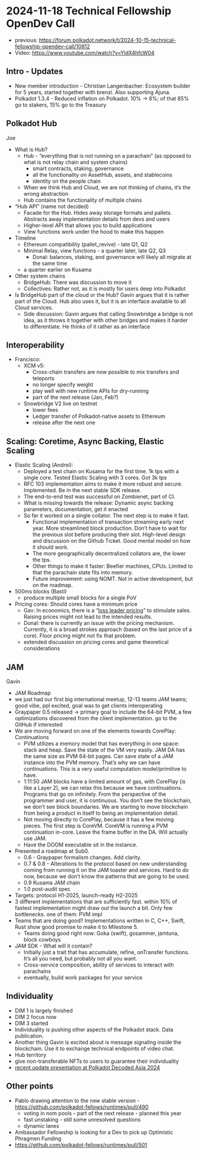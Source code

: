 # 2024-11-18 Technical Fellowship OpenDev Call

- previous: https://forum.polkadot.network/t/2024-10-15-technical-fellowship-opendev-call/10812
- Video: https://www.youtube.com/watch?v=YldX4hfcW04

## Intro - Updates

- New member introduction - Christian Langenbacher: Ecosystem builder for 5 years, started together with brenzi. Also supporting Ajuna.
- Polkadot 1.3.4 - Reduced inflation on Polkadot. 10% → 8%; of that 85% go to stakers, 15% go to the Treasury

## Polkadot Hub

Joe

- What is Hub?
    - Hub - “everything that is not running on a parachain” (as opposed to what is not relay chain and system chains)
        - smart contracts, staking, governance
        - all the functionality on AssetHub, assets, and stablecoins
        - identity on the people chain
    - When we think Hub and Cloud, we are not thinking of chains, it’s the wrong abstraction
    - Hub contains the functionality of multiple chains
- “Hub API” (name not decided)
    - Facade for the Hub. Hides away storage formats and pallets. Abstracts away implementation details from devs and users
    - Higher-level API that allows you to build applications
    - View functions work under the hood to make this happen
- Timeline
    - Ethereum compatibility (pallet_revive) - late Q1, Q2
    - Minimal Relay, view functions - a quarter later, late Q2, Q3
        - Donal: balances, staking, and governance will likely all migrate at the same time
    - a quarter earlier on Kusama
- Other system chains
    - BridgeHub: There was discussion to move it
    - Collectives: Rather not, as it is mostly for users deep into Polkadot
- Is BridgeHub part of the cloud or the Hub? Gavin argues that it is rather part of the Cloud. Hub also uses it, but it is an interface available to all Cloud services.
    - Side discussion: Gavin argues that calling Snowbridge a bridge is not idea, as it throws it together with other bridges and makes it harder to differentiate. He thinks of it rather as an interface

## Interoperability

- Francisco:
    - XCM v5:
        - Cross-chain transfers are now possible to mix transfers and teleports
        - no longer specify weight
        - play well with new runtime APIs for dry-running
        - part of the next release (Jan, Feb?)
    - Snowbridge V2 live on testnet
        - lower fees
        - Ledger transfer of Polkadot-native assets to Ethereum
        - release after the next one

## Scaling: Coretime, Async Backing, Elastic Scaling

- Elastic Scaling (Andrei):
    - Deployed a test chain on Kusama for the first time. 1k tps with a single core. Tested Elastic Scaling with 3 cores. Got 3k tps
    - RFC 103 implementation aims to make it more robust and secure. Implemented. Be in the next stable SDK release.
    - The end-to-end test was successful on Zombienet, part of CI.
    - What is missing towards the release: Dynamic async backing parameters, documentation, get it enacted
    - So far it worked on a single collator. The next step is to make it fast.
        - Functional implementation of transaction streaming early next year. More streamlined block production. Don’t have to wait for the previous slot before producing their slot. High-level design and discussion on the Github Ticket. Good mental model on how it should work.
        - The more geographically decentralized collators are, the lower the tps.
        - Other things to make it faster: Beefier machines, CPUs. Limited to that the parachain state fits into memory.
        - Future improvement: using NOMT. Not in active development, but on the roadmap.
- 500ms blocks (Basti)
    - produce multiple small blocks for a single PoV
- Pricing cores: Should cores have a minimum price
    - Gav: In economics, there is a “[loss leader pricing](https://www.notion.so/2024-11-18-OpenDev-Call-13dfb5b66ded80ef9bfef653ecb17611?pvs=21)” to stimulate sales. Raising prices might not lead to the intended results.
    - Donal: there is currently an issue with the pricing mechanism. Currently, it is a broad strokes approach (based on the last price of a core). Floor pricing might not fix that problem.
    - extended discussion on pricing cores and game theoretical considerations

## JAM

Gavin

- JAM Roadmap
- we just had our first big international meetup, 12-13 teams JAM teams; good vibe, ppl excited, goal was to get clients interoperating
- Graypaper 0.5 released → primary goal to include the 64-bit PVM, a few optimizations discovered from the client implementation. go to the GitHub if interested
- We are moving forward on one of the elements towards CorePlay: Continuations
    - PVM utilizes a memory model that has everything in one space: stack and heap. Save the state of the VM very easily. JAM DA has the same size as PVM 64-bit pages. Can save state of a JAM instance into the PVM memory. That’s why we can have continuations. This is a very useful computation model/primitive to have.
    - 1:11:50 JAM blocks have a limited amount of gas, with CorePlay (is like a Layer 2), we can relax this because we have continuations. Programs that go on infinitely. From the perspective of the programmer and user, it is continuous. You don’t see the blockchain, we don’t see block boundaries. We are starting to move blockchain from being a product in itself to being an implementation detail.
    - Not moving directly to CorePlay, because it has a few moving pieces. The first step is CoreVM. CoreVM is running a PVM continuation in-core. Leave the frame buffer in the DA. Will actually use JAM.
    - Have the DOOM executable sit in the instance.
- Presented a roadmap at Sub0.
    - 0.6 - Graypaper formalism changes. Add clarity.
    - 0.7 & 0.8 - Alterations to the protocol based on new understanding coming from running it on the JAM toaster and services. Hard to do now, because we don’t know the patterns that are going to be used.
    - 0.9 Kusama JAM chain
    - 1.0 post-audit spec
- Targets: protocol H1-2025, launch-ready H2-2025
- 3 different implementations that are sufficiently fast. within 10% of fastest implementation might draw out the launch a bit. Only few bottlenecks. one of them: PVM impl
- Teams that are doing good? Implementations written in C, C++, Swift, Rust show good promise to make it to Milestone 5.
    - Teams doing good right now: Goka (swift), gosammer, jamtuna, block cowboys
- JAM SDK - What will it contain?
    - Initially just a trait that has accumulate, refine, onTransfer functions. It’s all you need, but probably not all you want.
    - Cross-service composition, ability of services to interact with parachains
    - eventually, build work packages for your service

## Individuality

- DIM 1 is largely finished
- DIM 2 focus now
- DIM 3 started
- Individuality is pushing other aspects of the Polkadot stack. Data publication.
- Another thing Gavin is excited about is message signaling inside the blockchain. Use it to exchange technical endpoints of video chat.
- Hub territory
- give non-transferable NFTs to users to guarantee their individuality
- [recent update presentation at Polkadot Decoded Asia 2024](https://www.youtube.com/watch?v=JnDM9XNknKE)

## Other points

- Pablo drawing attention to the new stable version - https://github.com/polkadot-fellows/runtimes/pull/490
    - voting in nom pools - part of the next release - planned this year
    - fast unstaking - still some unresolved questions
    - dynamic lanes
- Ambassador Fellowship is looking for a Dev to pick up Optimistic Phragmen Funding
- https://github.com/polkadot-fellows/runtimes/pull/501